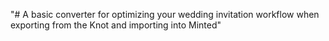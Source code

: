 "# A basic converter for optimizing your wedding invitation workflow when exporting from the Knot and importing into Minted" 
